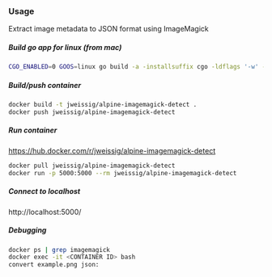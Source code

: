 ### Usage

Extract image metadata to JSON format using ImageMagick

##### Build go app for linux (from mac)

```sh
CGO_ENABLED=0 GOOS=linux go build -a -installsuffix cgo -ldflags '-w' -o web ./main.go
```

##### Build/push container

```sh
docker build -t jweissig/alpine-imagemagick-detect .
docker push jweissig/alpine-imagemagick-detect
```

##### Run container

https://hub.docker.com/r/jweissig/alpine-imagemagick-detect

```sh
docker pull jweissig/alpine-imagemagick-detect
docker run -p 5000:5000 --rm jweissig/alpine-imagemagick-detect
```

##### Connect to localhost

http://localhost:5000/

##### Debugging

```sh
docker ps | grep imagemagick
docker exec -it <CONTAINER ID> bash
convert example.png json:
```
